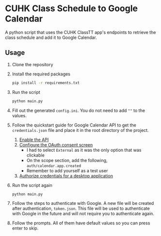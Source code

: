 # CUHK Class Schedule to Google Calendar

A python script that uses the CUHK ClassTT app's endpoints to retrieve the class schedule and add it to Google Calendar.

## Usage

1. Clone the repository

2. Install the required packages

    ```bash
    pip install -r requirements.txt
    ```

3. Run the script

    ```bash
    python main.py
    ```

4. Fill out the generated `config.ini`. You do not need to add `""` to the values.

5. Follow the quickstart guide for Google Calendar API to get the `credentials.json` file and place it in the root directory of the project.
    1. [Enable the API](https://developers.google.com/calendar/api/quickstart/python#enable_the_api)
    2. [Configure the OAuth consent screen](https://developers.google.com/calendar/api/quickstart/python#configure_the_oauth_consent_screen)
        - I had to select `External` as it was the only option that was clickable
        - On the scope section, add the following, `auth/calendar.app.created`
        - Remember to add yourself as a test user
    3. [Authorize credentials for a desktop application](https://developers.google.com/calendar/api/quickstart/python#configure_the_oauth_consent_screen)

6. Run the script again

    ```bash
    python main.py
    ```

7. Follow the steps to authenticate with Google. A new file will be created after authentication, `token.json`. This file will be used to authenticate with Google in the future and will not require you to authenticate again.

8. Follow the prompts. All of them have default values so you can press enter to skip.
